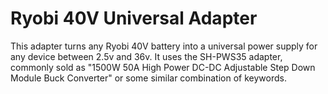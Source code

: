 # Ryobi 40V Universal Adapter

This adapter turns any Ryobi 40V battery into a universal power supply for any device between 2.5v and 36v.
It uses the SH-PWS35 adapter, commonly sold as "1500W 50A High Power DC-DC Adjustable Step Down Module Buck Converter"
or some similar combination of keywords.
